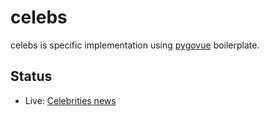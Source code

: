 # celebs

celebs is specific implementation using [pygovue](https://github.com/xenu256/pygovue) boilerplate.

## Status

* Live: [Celebrities news](https://celebritytodaynews.com/)
